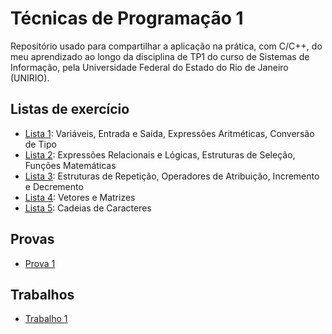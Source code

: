 # Técnicas de Programação 1
<p>Repositório usado para compartilhar a aplicação na prática, com C/C++, do meu aprendizado ao longo da disciplina de TP1 do curso de Sistemas de Informação, pela Universidade Federal do Estado do Rio de Janeiro (UNIRIO).</p>

## Listas de exercício
- [Lista 1](https://github.com/davilimabr/bsi-tecnicas-de-programacao-1/tree/main/listas-de-exercicio/lista-1): Variáveis, Entrada e Saída, Expressões Aritméticas, Conversão de Tipo
- [Lista 2](https://github.com/davilimabr/bsi-tecnicas-de-programacao-1/tree/main/listas-de-exercicio/lista-2): Expressões Relacionais e Lógicas, Estruturas de Seleção, Funções Matemáticas
- [Lista 3](https://github.com/davilimabr/bsi-tecnicas-de-programacao-1/tree/main/listas-de-exercicio/lista-3): Estruturas de Repetição, Operadores de Atribuição, Incremento e Decremento
- [Lista 4](https://github.com/davilimabr/bsi-tecnicas-de-programacao-1/tree/main/listas-de-exercicio/lista-4): Vetores e Matrizes
- [Lista 5](https://github.com/davilimabr/bsi-tecnicas-de-programacao-1/tree/main/listas-de-exercicio/lista-5): Cadeias de Caracteres

## Provas
- [Prova 1](https://github.com/davilimabr/bsi-tecnicas-de-programacao-1/tree/main/provas/prova-1)

## Trabalhos
- [Trabalho 1](https://github.com/davilimabr/bsi-tecnicas-de-programacao-1/tree/main/trabalhos/trabalho-1)

